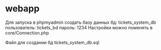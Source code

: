 # webapp
Для запуска в phpmyadmin coздать базу данных
бд: tickets_system_db
пользователь: tickets_bd
пароль: 1234
Настройки можно поменять в core/Connection.php

Файл для создании бд tickets_system_db.sql
